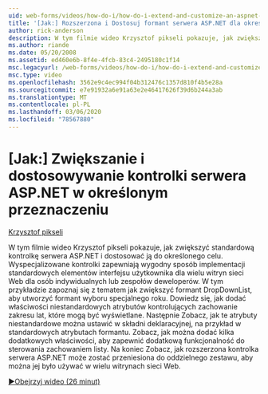 ```yaml
---
uid: web-forms/videos/how-do-i/how-do-i-extend-and-customize-an-aspnet-server-control-for-a-specific-purpose
title: '[Jak:] Rozszerzona i Dostosuj formant serwera ASP.NET dla określonego celu | Microsoft Docs'
author: rick-anderson
description: W tym filmie wideo Krzysztof pikseli pokazuje, jak zwiększyć standardową kontrolkę serwera ASP.NET i dostosować ją do określonego celu. Wyspecjalizowane kontrolki zapewniają c...
ms.author: riande
ms.date: 05/20/2008
ms.assetid: ed460e6b-8f4e-4fcb-83c4-2495180c1f14
msc.legacyurl: /web-forms/videos/how-do-i/how-do-i-extend-and-customize-an-aspnet-server-control-for-a-specific-purpose
msc.type: video
ms.openlocfilehash: 3562e9c4ec994f04b312476c1357d810f4b5e28a
ms.sourcegitcommit: e7e91932a6e91a63e2e46417626f39d6b244a3ab
ms.translationtype: MT
ms.contentlocale: pl-PL
ms.lasthandoff: 03/06/2020
ms.locfileid: "78567880"
---
```

# <a name="how-do-i-extend-and-customize-an-aspnet-server-control-for-a-specific-purpose"></a>[Jak:] Zwiększanie i dostosowywanie kontrolki serwera ASP.NET w określonym przeznaczeniu

[Krzysztof pikseli](https://twitter.com/chrispels)

W tym filmie wideo Krzysztof pikseli pokazuje, jak zwiększyć standardową kontrolkę serwera ASP.NET i dostosować ją do określonego celu. Wyspecjalizowane kontrolki zapewniają wygodny sposób implementacji standardowych elementów interfejsu użytkownika dla wielu witryn sieci Web dla osób indywidualnych lub zespołów deweloperów. W tym przykładzie zapoznaj się z tematem jak zwiększyć formant DropDownList, aby utworzyć formant wyboru specjalnego roku. Dowiedz się, jak dodać właściwości niestandardowych atrybutów kontrolujących zachowanie zakresu lat, które mogą być wyświetlane. Następnie Zobacz, jak te atrybuty niestandardowe można ustawić w składni deklaracyjnej, na przykład w standardowych atrybutach formantu. Zobacz, jak można dodać kilka dodatkowych właściwości, aby zapewnić dodatkową funkcjonalność do sterowania zachowaniem listy. Na koniec Zobacz, jak rozszerzona kontrolka serwera ASP.NET może zostać przeniesiona do oddzielnego zestawu, aby można jej było używać w wielu witrynach sieci Web.

[&#9654;Obejrzyj wideo (26 minut)](https://channel9.msdn.com/Blogs/ASP-NET-Site-Videos/how-do-i-extend-and-customize-an-aspnet-server-control-for-a-specific-purpose)
